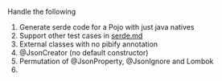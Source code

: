 Handle the following

1. Generate serde code for a Pojo with just java natives
2. Support other test cases in [serde.md](annotation-processor/src/main/java/com/flipkart/pibify/serde/serde.md)
3. External classes with no pibify annotation
4. @JsonCreator (no default constructor)
5. Permutation of @JsonProperty, @JsonIgnore and Lombok
6. 